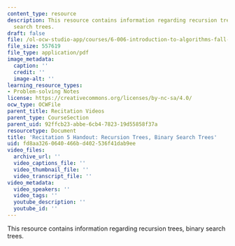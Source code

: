 ```yaml
---
content_type: resource
description: This resource contains information regarding recursion trees, binary
  search trees.
draft: false
file: /ol-ocw-studio-app/courses/6-006-introduction-to-algorithms-fall-2011/fd8aa3260640466bd402536f41dab9ee_MIT6_006F11_rec05_handout.pdf
file_size: 557619
file_type: application/pdf
image_metadata:
  caption: ''
  credit: ''
  image-alt: ''
learning_resource_types:
- Problem-solving Notes
license: https://creativecommons.org/licenses/by-nc-sa/4.0/
ocw_type: OCWFile
parent_title: Recitation Videos
parent_type: CourseSection
parent_uid: 92ffcb23-abbe-6cb4-7823-19d55858f37a
resourcetype: Document
title: 'Recitation 5 Handout: Recursion Trees, Binary Search Trees'
uid: fd8aa326-0640-466b-d402-536f41dab9ee
video_files:
  archive_url: ''
  video_captions_file: ''
  video_thumbnail_file: ''
  video_transcript_file: ''
video_metadata:
  video_speakers: ''
  video_tags: ''
  youtube_description: ''
  youtube_id: ''
---
```

This resource contains information regarding recursion trees, binary search trees.